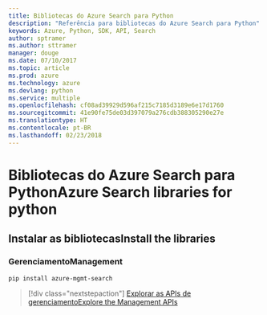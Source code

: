 ```yaml
---
title: Bibliotecas do Azure Search para Python
description: "Referência para bibliotecas do Azure Search para Python"
keywords: Azure, Python, SDK, API, Search
author: sptramer
ms.author: sttramer
manager: douge
ms.date: 07/10/2017
ms.topic: article
ms.prod: azure
ms.technology: azure
ms.devlang: python
ms.service: multiple
ms.openlocfilehash: cf08ad39929d596af215c7185d3189e6e17d1760
ms.sourcegitcommit: 41e90fe75de03d397079a276cdb388305290e27e
ms.translationtype: HT
ms.contentlocale: pt-BR
ms.lasthandoff: 02/23/2018
---
```

# <a name="azure-search-libraries-for-python"></a><span data-ttu-id="166f2-104">Bibliotecas do Azure Search para Python</span><span class="sxs-lookup"><span data-stu-id="166f2-104">Azure Search libraries for python</span></span>

## <a name="install-the-libraries"></a><span data-ttu-id="166f2-105">Instalar as bibliotecas</span><span class="sxs-lookup"><span data-stu-id="166f2-105">Install the libraries</span></span>


### <a name="management"></a><span data-ttu-id="166f2-106">Gerenciamento</span><span class="sxs-lookup"><span data-stu-id="166f2-106">Management</span></span>

```bash
pip install azure-mgmt-search
```
> [!div class="nextstepaction"]
> [<span data-ttu-id="166f2-107">Explorar as APIs de gerenciamento</span><span class="sxs-lookup"><span data-stu-id="166f2-107">Explore the Management APIs</span></span>](/python/api/overview/azure/search/management)